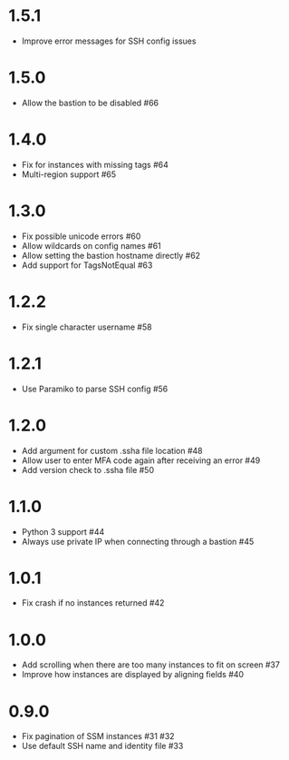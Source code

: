 # 1.5.1

* Improve error messages for SSH config issues

# 1.5.0

* Allow the bastion to be disabled #66

# 1.4.0

* Fix for instances with missing tags #64
* Multi-region support #65

# 1.3.0

* Fix possible unicode errors #60
* Allow wildcards on config names #61
* Allow setting the bastion hostname directly #62
* Add support for TagsNotEqual #63

# 1.2.2

* Fix single character username #58

# 1.2.1

* Use Paramiko to parse SSH config #56

# 1.2.0

* Add argument for custom .ssha file location #48
* Allow user to enter MFA code again after receiving an error #49
* Add version check to .ssha file #50

# 1.1.0

* Python 3 support #44
* Always use private IP when connecting through a bastion #45

# 1.0.1

* Fix crash if no instances returned #42

# 1.0.0

* Add scrolling when there are too many instances to fit on screen #37
* Improve how instances are displayed by aligning fields #40

# 0.9.0

* Fix pagination of SSM instances #31 #32
* Use default SSH name and identity file #33
